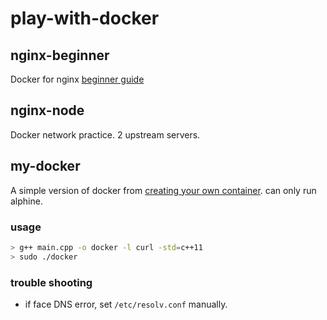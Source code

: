 # play-with-docker
## nginx-beginner
Docker for nginx [beginner guide](http://nginx.org/en/docs/beginners_guide.html)
## nginx-node
Docker network practice. 2 upstream servers.
## my-docker
A simple version of docker from [creating your own container](http://cesarvr.github.io/post/2018-05-22-create-containers/). can only run alphine.
### usage
```bash
> g++ main.cpp -o docker -l curl -std=c++11
> sudo ./docker
```
### trouble shooting
- if face DNS error, set `/etc/resolv.conf` manually.
